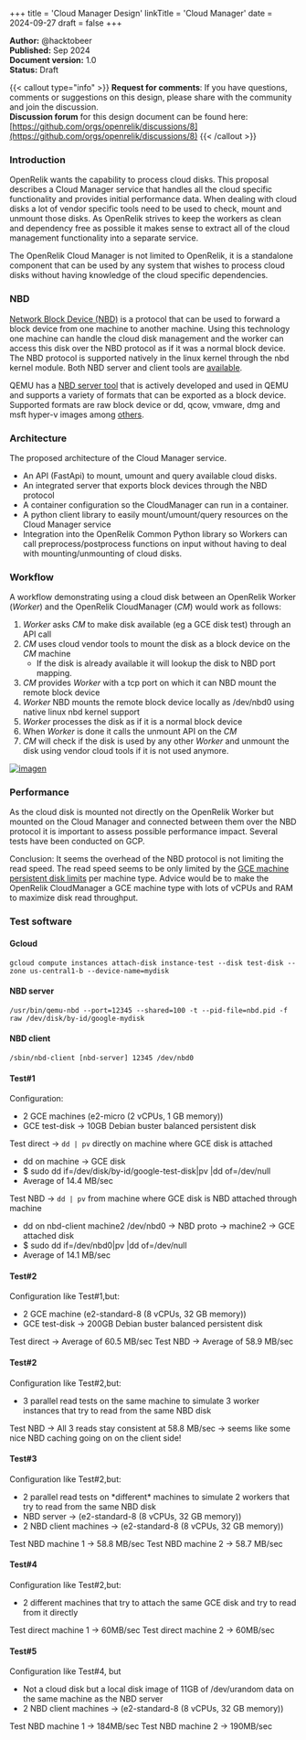 +++
title = 'Cloud Manager Design'
linkTitle = 'Cloud Manager'
date = 2024-09-27
draft = false
+++

**Author:** @hacktobeer <br>
**Published:** Sep 2024 <br>
**Document version:** 1.0 <br>
**Status:** Draft <br>

{{< callout type="info" >}}
**Request for comments**: If you have questions, comments or suggestions on this design, please share with the community and join the discussion.
<br>
**Discussion forum** for this design document can be found here: [https://github.com/orgs/openrelik/discussions/8](https://github.com/orgs/openrelik/discussions/8)
{{< /callout >}}

### Introduction

OpenRelik wants the capability to process cloud disks. This proposal describes a Cloud Manager service that handles all the cloud specific functionality and provides initial performance data. When dealing with cloud disks a lot of vendor specific tools need to be used to check, mount and unmount those disks. As OpenRelik strives to keep the workers as clean and dependency free as possible it makes sense to extract all of the cloud management functionality into a separate service.

The OpenRelik Cloud Manager is not limited to OpenRelik, it is a standalone component that can be used by any system that wishes to process cloud disks without having knowledge of the cloud specific dependencies.

### NBD

[Network Block Device (NBD)](https://en.wikipedia.org/wiki/Network_block_device) is a protocol that can be used to forward a block device from one machine to another machine. Using this technology one machine can handle the cloud disk management and the worker can access this disk over the NBD protocol as if it was a normal block device. The NBD protocol is supported natively in the linux kernel through the nbd kernel module. Both NBD server and client tools are [available](https://github.com/NetworkBlockDevice/nbd).

QEMU has a [NBD server tool](https://www.qemu.org/docs/master/tools/qemu-nbd.html) that is actively developed and used in QEMU and supports a variety of formats that can be exported as a block device. Supported formats are raw block device or dd, qcow, vmware, dmg and msft hyper-v images among [others](https://docs.redhat.com/en/documentation/red_hat_enterprise_linux/7/html/virtualization_deployment_and_administration_guide/sect-using_qemu_img-supported_qemu_img_formats#sect-Using_qemu_img-Supported_qemu_img_formats).

### Architecture

The proposed architecture of the Cloud Manager service.

* An API (FastApi) to mount, umount and query available cloud disks.
* An integrated server that exports block devices through the NBD protocol
* A container configuration so the CloudManager can run in a container.
* A python client library to easily mount/umount/query resources on the Cloud Manager service
* Integration into the OpenRelik Common Python library so Workers can call preprocess/postprocess functions on input without having to deal with mounting/unmounting of cloud disks.

### Workflow

A workflow demonstrating using a cloud disk between an OpenRelik Worker (*Worker*) and the OpenRelik CloudManager (*CM*) would work as follows:

1. *Worker* asks *CM* to make disk available (eg a GCE disk test) through an API call
2. *CM* uses cloud vendor tools to mount the disk as a block device on the *CM* machine
   * If the disk is already available it will lookup the disk to NBD port mapping.
3. *CM* provides *Worker* with a tcp port on which it can NBD mount the remote block device
4. *Worker* NBD mounts the remote block device locally as /dev/nbd0 using native linux nbd kernel support
5. *Worker* processes the disk as if it is a normal block device
6. When *Worker* is done it calls the unmount API on the *CM*
7. *CM* will check if the disk is used by any other *Worker* and unmount the disk using vendor cloud tools if it is not used anymore.

[![imagen](/cloudmanager.png)](/cloudmanager.png)

### Performance

As the cloud disk is mounted not directly on the OpenRelik Worker but mounted on the Cloud Manager and connected between them over the NBD protocol it is important to assess possible performance impact. Several tests have been conducted on GCP.

Conclusion: It seems the overhead of the NBD protocol is not limiting the read speed. The read speed seems to be only limited by the [GCE machine persistent disk limits](https://cloud.google.com/compute/docs/disks/performance#machine-type-disk-limits) per machine type. Advice would be to make the OpenRelik CloudManager a GCE machine type with lots of vCPUs and RAM to maximize disk read throughput.

### Test software
#### Gcloud
`gcloud compute instances attach-disk instance-test --disk test-disk --zone us-central1-b --device-name=mydisk`

#### NBD server
`/usr/bin/qemu-nbd --port=12345 --shared=100 -t --pid-file=nbd.pid -f raw /dev/disk/by-id/google-mydisk`

#### NBD client
`/sbin/nbd-client [nbd-server] 12345 /dev/nbd0`

#### Test\#1

Configuration:

* 2 GCE machines (e2-micro (2 vCPUs, 1 GB memory))
* GCE test-disk \-\> 10GB Debian buster balanced persistent disk

Test direct \-\> `dd | pv` directly on machine where GCE disk is attached

* dd on machine \-\> GCE disk
* $ sudo dd if=/dev/disk/by-id/google-test-disk|pv |dd of=/dev/null
* Average of 14.4 MB/sec

Test NBD \-\> `dd | pv` from machine where GCE disk is NBD attached through machine

* dd on nbd-client machine2 /dev/nbd0 \-\> NBD proto \-\>  machine2 \-\> GCE attached disk
* $ sudo dd if=/dev/nbd0|pv |dd of=/dev/null
* Average of 14.1 MB/sec

#### Test\#2
Configuration like Test\#1,but:

* 2 GCE machine (e2-standard-8 (8 vCPUs, 32 GB memory))
* GCE test-disk \-\> 200GB Debian buster balanced persistent disk

Test direct \-\> Average of 60.5 MB/sec
Test NBD \-\> Average of 58.9 MB/sec

#### Test\#2
Configuration like Test\#2,but:

* 3 parallel read tests on the same machine to simulate 3 worker instances that try to read from the same NBD disk

Test NBD \-\> All 3 reads stay consistent at 58.8 MB/sec \-\> seems like some nice NBD caching going on on the client side\!

#### Test\#3
Configuration like Test\#2,but:

* 2 parallel read tests on \*different\* machines to simulate 2 workers that try to read from the same NBD disk
* NBD server \-\> (e2-standard-8 (8 vCPUs, 32 GB memory))
* 2 NBD client machines \-\> (e2-standard-8 (8 vCPUs, 32 GB memory))

Test NBD machine 1 \-\> 58.8 MB/sec
Test NBD machine 2 \-\> 58.7 MB/sec

#### Test\#4
Configuration like Test\#2,but:

* 2 different machines that try to attach the same GCE disk and try to read from it directly

Test direct machine 1 \-\> 60MB/sec
Test direct machine 2 \-\> 60MB/sec

#### Test\#5
Configuration like Test\#4, but

* Not a cloud disk but a local disk image of 11GB of /dev/urandom data on the same machine as the NBD server
* 2 NBD client machines \-\> (e2-standard-8 (8 vCPUs, 32 GB memory))

Test NBD machine 1 \-\> 184MB/sec
Test NBD machine 2 \-\> 190MB/sec
